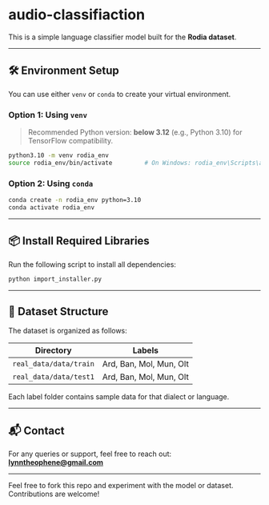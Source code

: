 # audio-classifiaction



This is a simple language classifier model built for the **Rodia dataset**.

---

## 🛠️ Environment Setup

You can use either `venv` or `conda` to create your virtual environment.

### Option 1: Using `venv`

> Recommended Python version: **below 3.12** (e.g., Python 3.10) for TensorFlow compatibility.

```bash
python3.10 -m venv rodia_env
source rodia_env/bin/activate         # On Windows: rodia_env\Scripts\activate
```

### Option 2: Using `conda`

```bash
conda create -n rodia_env python=3.10
conda activate rodia_env
```

---

## 📦 Install Required Libraries

Run the following script to install all dependencies:

```bash
python import_installer.py
```

---

## 📁 Dataset Structure

The dataset is organized as follows:

| Directory             | Labels                  |
|-----------------------|--------------------------|
| `real_data/data/train` | Ard, Ban, Mol, Mun, Olt |
| `real_data/data/test1` | Ard, Ban, Mol, Mun, Olt |

Each label folder contains sample data for that dialect or language.

---

## 📬 Contact

For any queries or support, feel free to reach out:  
**lynntheophene@gmail.com**

---

Feel free to fork this repo and experiment with the model or dataset. Contributions are welcome!


